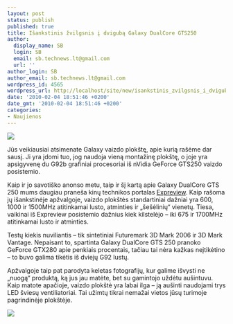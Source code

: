 ```yaml
---
layout: post
status: publish
published: true
title: Išankstinis žvilgsnis į dvigubą Galaxy DualCore GTS250
author:
  display_name: SB
  login: SB
  email: sb.technews.lt@gmail.com
  url: ''
author_login: SB
author_email: sb.technews.lt@gmail.com
wordpress_id: 4565
wordpress_url: http://localhost/site/new/isankstinis_zvilgsnis_i_dviguba_galaxy_dualcore_gts250/
date: '2010-02-04 18:51:46 +0200'
date_gmt: '2010-02-04 18:51:46 +0200'
categories:
- Naujienos
---
```

<div class="imgright"><img src="http://www.part.lt/img/6f51b57153e2a3911996a915d9db3232771.jpg"  /></div>
<p>Jūs veikiausiai atsimenate Galaxy vaizdo plokštę, apie kurią rašėme dar sausį. Ji yra įdomi tuo, jog naudoja vieną montažinę plokštę, o joje yra apsigyvenę du G92b grafiniai procesoriai iš nVidia GeForce GTS250 vaizdo posistemio.</p>
<p>Kaip ir jo savotiško anonso metu, taip ir šį kartą apie Galaxy DualCore GTS 250 mums daugiau praneša kinų technikos portalas <a class="ns" href="http://en.expreview.com/2010/02/01/an-early-peek-at-galaxys-dual-core-gts250-performance/6590.html">Expreview</a>. Kaip rašoma jų išankstinėje apžvalgoje, vaizdo plokštės standartiniai dažniai yra 600, 1000 ir 1500MHz atitinkamai lusto, atminties ir „šešėlinių“ vienetų. Tiesa, vaikinai iš Expreview posistemio dažnius kiek kilstelėjo – iki 675 ir 1700MHz atitinkamai lusto ir atminties.</p>
<p>Testų kiekis nuviliantis – tik sintetiniai Futuremark 3D Mark 2006 ir 3D Mark Vantage. Nepaisant to, spartinta Galaxy DualCore GTS 250 pranoko GeForce GTX280 apie penkiais procentais, tačiau tai nėra kažkas neįtikėtino – to buvo galima tikėtis iš dviejų G92 lustų.</p>
<p>Apžvalgoje taip pat parodyta keletas fotografijų, kur galime išvysti ne „nuogą“ produktą, ką jus jau matėte, bet su gamintojo uždėtu aušintuvu. Kaip matote apačioje, vaizdo plokštė yra labai ilga – ją aušinti naudojami trys LED šviesų ventiliatoriai. Tai užimtų tikrai nemažai vietos jūsų turimoje pagrindinėje plokštėje.</p>
<p><img src="http://svarke.technews.lt/gts2502.jpg" /></p>

